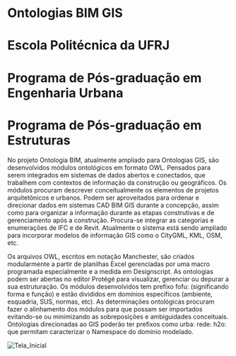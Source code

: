 # Ontologias BIM GIS 
# Escola Politécnica da UFRJ
# Programa de Pós-graduação em Engenharia Urbana 
# Programa de Pós-graduação em Estruturas

No projeto Ontologia BIM, atualmente ampliado para Ontologias GIS, são desenvolvidos módulos ontológicos em formato OWL. Pensados para serem integrados em sistemas de dados abertos e conectados, que trabalhem com contextos de informação da construção ou geográficos. Os módulos procuram descrever conceitualmente os elementos de projetos arquitetônicos e urbanos. Podem ser aproveitados para ordenar e direcionar dados em sistemas CAD BIM GIS durante a concepção, assim como para organizar a informação durante as etapas construtivas e de gerenciamento após a construção. Procura-se integrar as categorias e enumerações de IFC e de Revit. Atualmente o sistema está sendo ampliado para incorporar modelos de informação GIS como o CityGML, KML, OSM, etc.

Os arquivos OWL, escritos em notação Manchester, são criados modularmente a partir de planilhas Excel gerenciadas por uma macro programada especialmente e a medida em Designscript. As ontologias podem ser abertas no editor Protégé para visualizar, gerenciar ou depurar a sua estruturação. Os módulos desenvolvidos tem prefixo fofu: (significando forma e função) e estão divididos em domínios específicos (ambiente, esquadria, SUS, normas, etc). As determinações ontológicas procuram fazer o alinhamento dos módulos para que possam ser importados evitando-se ou minimizando as sobreposições e ambiguidades conceituais. Ontologias direcionadas ao GIS poderão ter prefixos como urba:  rede: h2o: que permitam caracterizar o Namespace do domínio modelado. 

![Tela_Inicial](https://user-images.githubusercontent.com/9437020/226172682-0c1a09aa-7069-428d-a8b8-fe8abb9ea39c.PNG)
